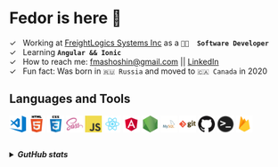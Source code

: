 # Fedor is here 👋

&#10003; &nbsp;  Working at [FreightLogics Systems Inc](https://www.freightlogics.com/) as a **`👨‍💻  Software Developer`**<br/>
&#10003; &nbsp;  Learning **`Angular && Ionic`**<br/>
&#10003; &nbsp;  How to reach me: fmashoshin@gmail.com || [LinkedIn](https://www.linkedin.com/in/fedor-mashoshin/)<br/>
&#10003; &nbsp;  Fun fact: Was born in `🇷🇺 Russia` and moved to `🇨🇦 Canada` in 2020<br/>


## Languages and Tools
<img align="center" alt="Visual Studio Code" width="30px" src="https://raw.githubusercontent.com/github/explore/80688e429a7d4ef2fca1e82350fe8e3517d3494d/topics/visual-studio-code/visual-studio-code.png" /> <img align="center" alt="HTML5" width="30px" src="https://raw.githubusercontent.com/github/explore/80688e429a7d4ef2fca1e82350fe8e3517d3494d/topics/html/html.png" /> <img align="center" alt="CSS3" width="30px" src="https://raw.githubusercontent.com/github/explore/80688e429a7d4ef2fca1e82350fe8e3517d3494d/topics/css/css.png" /> <img align="center" alt="Sass" width="30px" src="https://raw.githubusercontent.com/github/explore/80688e429a7d4ef2fca1e82350fe8e3517d3494d/topics/sass/sass.png" /> <img align="center" alt="JavaScript" width="30px" src="https://raw.githubusercontent.com/github/explore/80688e429a7d4ef2fca1e82350fe8e3517d3494d/topics/javascript/javascript.png" /> <img align="center" alt="React" width="30px" src="https://raw.githubusercontent.com/github/explore/80688e429a7d4ef2fca1e82350fe8e3517d3494d/topics/react/react.png" /> <img align="center" alt="Gatsby" width="30px" src="https://raw.githubusercontent.com/github/explore/e94815998e4e0713912fed477a1f346ec04c3da2/topics/angular/angular.png" /> <img align="center" alt="Node.js" width="30px" src="https://raw.githubusercontent.com/github/explore/80688e429a7d4ef2fca1e82350fe8e3517d3494d/topics/nodejs/nodejs.png" /> <img align="center" alt="MySQL" width="30px" src="https://raw.githubusercontent.com/github/explore/80688e429a7d4ef2fca1e82350fe8e3517d3494d/topics/mysql/mysql.png" /> <img align="center" alt="Git" width="30px" src="https://raw.githubusercontent.com/github/explore/80688e429a7d4ef2fca1e82350fe8e3517d3494d/topics/git/git.png" /> <img align="center" alt="GitHub" width="30px" src="https://raw.githubusercontent.com/github/explore/78df643247d429f6cc873026c0622819ad797942/topics/github/github.png" /> <img align="center" alt="Terminal" width="30px" src="https://raw.githubusercontent.com/github/explore/80688e429a7d4ef2fca1e82350fe8e3517d3494d/topics/terminal/terminal.png" /> <img align="center" alt="Firebase" width="30px" src="https://raw.githubusercontent.com/github/explore/80688e429a7d4ef2fca1e82350fe8e3517d3494d/topics/firebase/firebase.png" />

<br/>
<details>
  <summary> <b><i> GutHub stats </b></i> </summary>

![FedorMashoshin's GitHub stats](https://github-readme-stats.vercel.app/api?username=FedorMashoshin&show_icons=true&title_color=000084&text_color=D5331E&icon_color=feb729&bg_color=f8f8ff&line_height=20)
![FedorMashoshin's GitHub language usage stats](https://github-readme-stats.vercel.app/api/top-langs/?username=FedorMashoshin&layout=compact&hide=TSQL&bg_color=F8F8FF&title_color=000084&text_color=D5331E&icon_color=feb729&langs_count=7)
</details>

